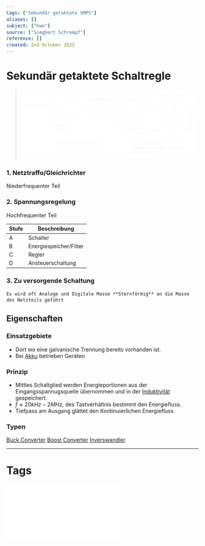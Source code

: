 ```yaml
---
tags: ["Sekundär getaktete SMPS"]
aliases: []
subject: ["hwe"]
source: ["Siegbert Schrempf"]
reference: []
created: 2nd October 2022
---
```


# Sekundär getaktete Schaltregle
>![SekGetaktSMPS](../../assets/SekGetaktSMPS.png)
### 1. Netztraffo/Gleichrichter
Niederfrequenter Teil
### 2. Spannungsregelung
Hochfrequenter Teil

| Stufe | Beschreibung           |
| ----- | ---------------------- |
| A     | Schalter               |
| B     | Energiespeicher/Filter |
| C     | Regler                 |
| D     | Ansteuerschaltung      | 

### 3. Zu versorgende Schaltung
```ad-note
Es wird oft Analoge und Digitale Masse **Sternförmig** an die Masse des Netzteils geführt
```

## Eigenschaften
### Einsatzgebiete
- Dort wo eine galvanische Trennung bereits vorhanden ist.
- Bei [Akku](../../chemie/Sekundärelement.md) betrieben Geräten
### Prinzip 
- Mittles Schaltglied werden Energieportionen aus der Eingangsspannugsquelle übernommen und in der [Induktivität](../Induktivitäten.md) gespeichert.
- $f\approx 20kHz - 2MHz$, des Tastverhältnis bestimmt den Energiefluss.
- Tiefpass am Ausgang glättet den Kontinuierlichen Energiefluss.

### Typen
[Buck Converter](Buck%20Converter.md)
[Boost Converter](Boost%20Converter.md)
[Inverswandler](Inverswandler.md)

--- 
# Tags
![SMPS_intro](../assets/pdf/SMPS_intro.pdf)
